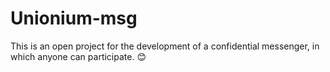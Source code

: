 # Unionium-msg
This is an open project for the development of a confidential messenger, in which anyone can participate. 😊
